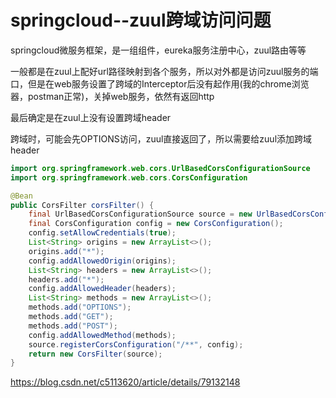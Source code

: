 # springcloud--zuul跨域访问问题

 

springcloud微服务框架，是一组组件，eureka服务注册中心，zuul路由等等

一般都是在zuul上配好url路径映射到各个服务，所以对外都是访问zuul服务的端口，但是在web服务设置了跨域的Interceptor后没有起作用(我的chrome浏览器，postman正常)，关掉web服务，依然有返回http

最后确定是在zuul上没有设置跨域header

跨域时，可能会先OPTIONS访问，zuul直接返回了，所以需要给zuul添加跨域header

```java
import org.springframework.web.cors.UrlBasedCorsConfigurationSource
import org.springframework.web.cors.CorsConfiguration

@Bean
public CorsFilter corsFilter() {
    final UrlBasedCorsConfigurationSource source = new UrlBasedCorsConfigurationSource();
    final CorsConfiguration config = new CorsConfiguration();
    config.setAllowCredentials(true);
    List<String> origins = new ArrayList<>();
    origins.add("*");
    config.addAllowedOrigin(origins);
    List<String> headers = new ArrayList<>();
    headers.add("*");
    config.addAllowedHeader(headers);
    List<String> methods = new ArrayList<>();
    methods.add("OPTIONS");
    methods.add("GET");
    methods.add("POST");
    config.addAllowedMethod(methods);
    source.registerCorsConfiguration("/**", config);
    return new CorsFilter(source);
}
```





https://blog.csdn.net/c5113620/article/details/79132148